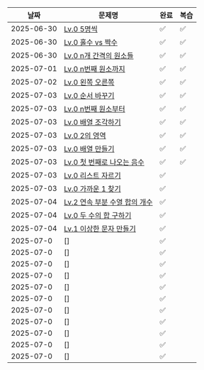 | 날짜       | 문제명                                                                                            | 완료 | 복습 |
| ---------- | ------------------------------------------------------------------------------------------------- | ---- | ---- |
| 2025-06-30 | [Lv.0 5명씩](https://school.programmers.co.kr/learn/courses/30/lessons/181886)                    | ✅   | ✅   |
| 2025-06-30 | [Lv.0 홀수 vs 짝수](https://school.programmers.co.kr/learn/courses/30/lessons/181887)             | ✅   | ✅   |
| 2025-06-30 | [Lv.0 n개 간격의 원소들](https://school.programmers.co.kr/learn/courses/30/lessons/181888)        | ✅   | ✅   |
| 2025-07-01 | [Lv.0 n번째 원소까지](https://school.programmers.co.kr/learn/courses/30/lessons/181889)           | ✅   | ✅   |
| 2025-07-02 | [Lv.0 왼쪽 오른쪽](https://school.programmers.co.kr/learn/courses/30/lessons/181890)              | ✅   | ✅   |
| 2025-07-03 | [Lv.0 순서 바꾸기](https://school.programmers.co.kr/learn/courses/30/lessons/181891)              | ✅   | ✅   |
| 2025-07-03 | [Lv.0 n번째 원소부터](https://school.programmers.co.kr/learn/courses/30/lessons/181892)           | ✅   | ✅   |
| 2025-07-03 | [Lv.0 배열 조각하기](https://school.programmers.co.kr/learn/courses/30/lessons/181893)            | ✅   | ✅   |
| 2025-07-03 | [Lv.0 2의 영역](https://school.programmers.co.kr/learn/courses/30/lessons/181894)                 | ✅   | ✅   |
| 2025-07-03 | [Lv.0 배열 만들기](https://school.programmers.co.kr/learn/courses/30/lessons/181895)              | ✅   | ✅   |
| 2025-07-03 | [Lv.0 첫 번째로 나오는 음수](https://school.programmers.co.kr/learn/courses/30/lessons/181896)    | ✅   | ✅   |
| 2025-07-03 | [Lv.0 리스트 자르기](https://school.programmers.co.kr/learn/courses/30/lessons/181897)            | ✅   |      |
| 2025-07-03 | [Lv.0 가까운 1 찾기](https://school.programmers.co.kr/learn/courses/30/lessons/181898)            | ✅   |      |
| 2025-07-04 | [Lv.2 연속 부분 수열 합의 개수](https://school.programmers.co.kr/learn/courses/30/lessons/131701) | ✅   |      |
| 2025-07-04 | [Lv.0 두 수의 합 구하기](https://school.programmers.co.kr/learn/courses/30/lessons/120802)        | ✅   |      |
| 2025-07-04 | [Lv.1 이상한 문자 만들기](https://school.programmers.co.kr/learn/courses/30/lessons/12930)        | ✅   |      |
| 2025-07-0  | []                                                                                                | ✅   |      |
| 2025-07-0  | []                                                                                                | ✅   |      |
| 2025-07-0  | []                                                                                                | ✅   |      |
| 2025-07-0  | []                                                                                                | ✅   |      |
| 2025-07-0  | []                                                                                                | ✅   |      |
| 2025-07-0  | []                                                                                                | ✅   |      |
| 2025-07-0  | []                                                                                                | ✅   |      |
| 2025-07-0  | []                                                                                                | ✅   |      |
| 2025-07-0  | []                                                                                                | ✅   |      |
| 2025-07-0  | []                                                                                                | ✅   |      |
| 2025-07-0  | []                                                                                                | ✅   |      |
